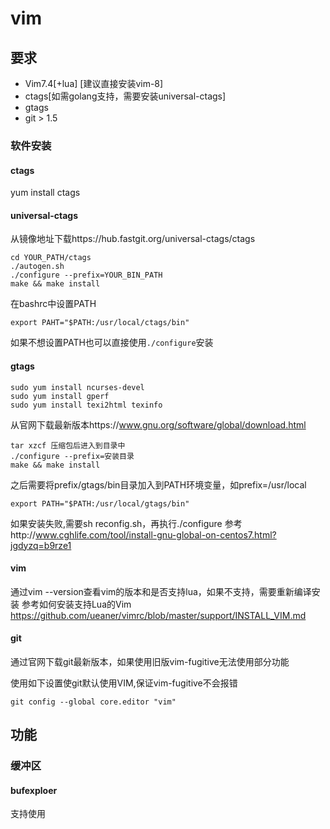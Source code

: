 # vim
## 要求
* Vim7.4\[+lua\] \[建议直接安装vim-8\]
* ctags\[如需golang支持，需要安装universal-ctags\]
* gtags
* git > 1.5
### 软件安装
#### ctags
yum install ctags
#### universal-ctags
从镜像地址下载https://hub.fastgit.org/universal-ctags/ctags
```
cd YOUR_PATH/ctags
./autogen.sh
./configure --prefix=YOUR_BIN_PATH
make && make install
```
在bashrc中设置PATH
```
export PAHT="$PATH:/usr/local/ctags/bin"
```
如果不想设置PATH也可以直接使用`./configure`安装

#### gtags
```
sudo yum install ncurses-devel
sudo yum install gperf
sudo yum install texi2html texinfo 
```
从官网下载最新版本https://www.gnu.org/software/global/download.html
```
tar xzcf 压缩包后进入到目录中
./configure --prefix=安装目录
make && make install
```
之后需要将prefix/gtags/bin目录加入到PATH环境变量，如prefix=/usr/local
```
export PATH="$PATH:/usr/local/gtags/bin"
```
如果安装失败,需要sh reconfig.sh，再执行./configure
参考http://www.cghlife.com/tool/install-gnu-global-on-centos7.html?jgdyzq=b9rze1

#### vim
通过vim --version查看vim的版本和是否支持lua，如果不支持，需要重新编译安装
参考如何安装支持Lua的Vim
https://github.com/ueaner/vimrc/blob/master/support/INSTALL_VIM.md

#### git
通过官网下载git最新版本，如果使用旧版vim-fugitive无法使用部分功能

使用如下设置使git默认使用VIM,保证vim-fugitive不会报错
```
git config --global core.editor "vim"
```

## 功能
### 缓冲区
#### bufexploer
支持使用
